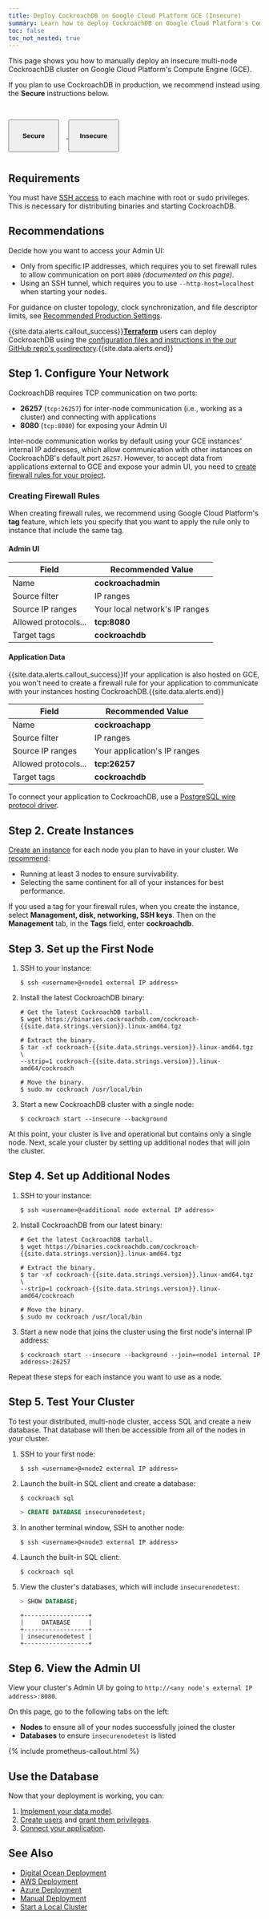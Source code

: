 ```yaml
---
title: Deploy CockroachDB on Google Cloud Platform GCE (Insecure)
summary: Learn how to deploy CockroachDB on Google Cloud Platform's Compute Engine.
toc: false
toc_not_nested: true
---
```


This page shows you how to manually deploy an insecure multi-node CockroachDB cluster on Google Cloud Platform's Compute Engine (GCE).

If you plan to use CockroachDB in production, we recommend instead using the **Secure** instructions below.

<style>
.filters .scope-button {
  width: 20%;
  height: 65px;
  margin: 30px 15px 10px 0px;
}
.filters a:hover {
  border-bottom: none;
}
</style>

<div id="step-three-filters" class="filters clearfix">
  <a href="deploy-cockroachdb-on-google-cloud-platform.html"><button class="filter-button scope-button"><strong>Secure</strong></button>
  <button class="filter-button scope-button current"><strong>Insecure</strong></button></a>
</div><p></p>

<div id="toc"></div>

## Requirements

You must have [SSH access](https://cloud.google.com/compute/docs/instances/connecting-to-instance) to each machine with root or sudo privileges. This is necessary for distributing binaries and starting CockroachDB.

## Recommendations

Decide how you want to access your Admin UI:

- Only from specific IP addresses, which requires you to set firewall rules to allow communication on port `8080` *(documented on this page)*.
- Using an SSH tunnel, which requires you to use `--http-host=localhost` when starting your nodes.

For guidance on cluster topology, clock synchronization, and file descriptor limits, see [Recommended Production Settings](recommended-production-settings.html).

{{site.data.alerts.callout_success}}<strong><a href="https://www.terraform.io/">Terraform</a></strong> users can deploy CockroachDB using the <a href="https://github.com/cockroachdb/cockroach/blob/master/cloud/gce">configuration files and instructions in the our GitHub repo's <code>gce</code>directory</a>.{{site.data.alerts.end}}

## Step 1. Configure Your Network

CockroachDB requires TCP communication on two ports:

- **26257** (`tcp:26257`) for inter-node communication (i.e., working as a cluster) and connecting with applications
- **8080** (`tcp:8080`) for exposing your Admin UI

Inter-node communication works by default using your GCE instances' internal IP addresses, which allow communication with other instances on CockroachDB's default port `26257`. However, to accept data from applications external to GCE and expose your admin UI, you need to [create firewall rules for your project](https://cloud.google.com/compute/docs/networking).

### Creating Firewall Rules

When creating firewall rules, we recommend using Google Cloud Platform's **tag** feature, which lets you specify that you want to apply the rule only to instance that include the same tag.

#### Admin UI

| Field | Recommended Value |
|-------|-------------------|
| Name | **cockroachadmin** |
| Source filter | IP ranges |
| Source IP ranges | Your local network's IP ranges |
| Allowed protocols... | **tcp:8080** |
| Target tags | **cockroachdb** |

#### Application Data

{{site.data.alerts.callout_success}}If your application is also hosted on GCE, you won't need to create a firewall rule for your application to communicate with your instances hosting CockroachDB.{{site.data.alerts.end}}

| Field | Recommended Value |
|-------|-------------------|
| Name | **cockroachapp** |
| Source filter | IP ranges |
| Source IP ranges | Your application's IP ranges |
| Allowed protocols... | **tcp:26257** |
| Target tags | **cockroachdb** |

To connect your application to CockroachDB, use a [PostgreSQL wire protocol driver](install-client-drivers.html).

## Step 2. Create Instances

[Create an instance](https://cloud.google.com/compute/docs/instances/create-start-instance) for each node you plan to have in your cluster. We [recommend](recommended-production-settings.html#cluster-topology):

- Running at least 3 nodes to ensure survivability.
- Selecting the same continent for all of your instances for best performance.

If you used a tag for your firewall rules, when you create the instance, select **Management, disk, networking, SSH keys**. Then on the **Management** tab, in the **Tags** field, enter **cockroachdb**.

## Step 3. Set up the First Node

1. 	SSH to your instance:

	~~~ shell
	$ ssh <username>@<node1 external IP address>
	~~~

2.	Install the latest CockroachDB binary:
	
	~~~ shell
	# Get the latest CockroachDB tarball.
	$ wget https://binaries.cockroachdb.com/cockroach-{{site.data.strings.version}}.linux-amd64.tgz

	# Extract the binary.
	$ tar -xf cockroach-{{site.data.strings.version}}.linux-amd64.tgz  \
	--strip=1 cockroach-{{site.data.strings.version}}.linux-amd64/cockroach

	# Move the binary.
	$ sudo mv cockroach /usr/local/bin
	~~~

3. 	Start a new CockroachDB cluster with a single node:
	
	~~~ shell
	$ cockroach start --insecure --background
	~~~

At this point, your cluster is live and operational but contains only a single node. Next, scale your cluster by setting up additional nodes that will join the cluster.

## Step 4. Set up Additional Nodes

1. 	SSH to your instance:

	~~~
	$ ssh <username>@<additional node external IP address>
	~~~

2.	Install CockroachDB from our latest binary:
	
	~~~ shell
	# Get the latest CockroachDB tarball.
	$ wget https://binaries.cockroachdb.com/cockroach-{{site.data.strings.version}}.linux-amd64.tgz

	# Extract the binary.
	$ tar -xf cockroach-{{site.data.strings.version}}.linux-amd64.tgz  \
	--strip=1 cockroach-{{site.data.strings.version}}.linux-amd64/cockroach

	# Move the binary.
	$ sudo mv cockroach /usr/local/bin
	~~~

3. 	Start a new node that joins the cluster using the first node's internal IP address:
	
	~~~ shell
	$ cockroach start --insecure --background --join=<node1 internal IP address>:26257
	~~~

Repeat these steps for each instance you want to use as a node.

## Step 5. Test Your Cluster

To test your distributed, multi-node cluster, access SQL and create a new database. That database will then be accessible from all of the nodes in your cluster.

1. 	SSH to your first node:

	~~~ shell
	$ ssh <username>@<node2 external IP address>
	~~~

2.	Launch the built-in SQL client and create a database:
	
	~~~ shell
	$ cockroach sql
	~~~
	~~~ sql
	> CREATE DATABASE insecurenodetest;
	~~~

3. 	In another terminal window, SSH to another node:

	~~~ shell
	$ ssh <username>@<node3 external IP address>
	~~~

4.	Launch the built-in SQL client:
	
	~~~ shell
	$ cockroach sql
	~~~

5.	View the cluster's databases, which will include `insecurenodetest`:
	
	~~~ sql 
	> SHOW DATABASE;
	~~~
	~~~
	+------------------+
	|     DATABASE     |
	+------------------+
	| insecurenodetest |
	+------------------+
	~~~

## Step 6. View the Admin UI

View your cluster's Admin UI by going to `http://<any node's external IP address>:8080`. 

On this page, go to the following tabs on the left:

- **Nodes** to ensure all of your nodes successfully joined the cluster
- **Databases** to ensure `insecurenodetest` is listed

{% include prometheus-callout.html %}

## Use the Database

Now that your deployment is working, you can:

1. [Implement your data model](sql-statements.html).
2. [Create users](create-and-manage-users.html) and [grant them privileges](grant.html).
3. [Connect your application](install-client-drivers.html).

## See Also

- [Digital Ocean Deployment](deploy-cockroachdb-on-digital-ocean.html)
- [AWS Deployment](deploy-cockroachdb-on-aws.html)
- [Azure Deployment](deploy-cockroachdb-on-microsoft-azure.html)
- [Manual Deployment](manual-deployment.html)
- [Start a Local Cluster](start-a-local-cluster.html)
